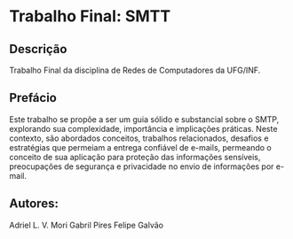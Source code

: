 # Trabalho Final: SMTT

## Descrição

Trabalho Final da disciplina de Redes de Computadores da UFG/INF.

## Prefácio 

Este trabalho se propõe a ser um guia sólido e substancial sobre o SMTP, explorando sua complexidade, importância e implicações práticas. Neste contexto, são abordados conceitos, trabalhos relacionados, desafios e estratégias que permeiam a entrega confiável de e-mails, permeando o conceito de sua aplicação para proteção das informações sensíveis, preocupações de segurança e privacidade no envio de informações por e-mail.  

## Autores:
Adriel L. V. Mori
Gabril Pires
Felipe Galvão


